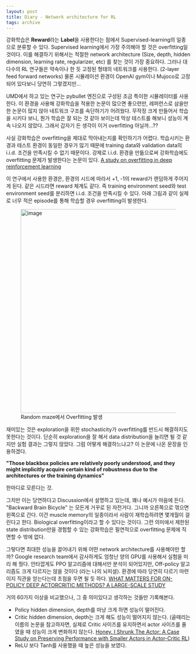 ```yaml
---
layout: post
title: Diary - Network architecture for RL
tags: archive
---
```


강화학습은 **Reward**라는 **Label**을 사용한다는 점에서 Supervised-learning의 일종으로 분류할 수 있다. Supervised learning에서 가장 주의해야 할 것은 overfitting일 것이다. 이를 해결하기 위해서는 적절한 network architecture (Size, depth, hidden dimension, learning rate, regularizer, etc) 를 찾는 것이 가장 중요하다. 그러나 대다수의 RL 연구들은 약속이나 한 듯 고정된 형태의 네트워크를 사용한다. (2-layer feed forward networks) 물론 시뮬레이션 환경이 OpenAI gym이나 Mujoco로 고정되어 있다보니 당연히 그렇겠지만...

UMD에서 하고 있는 연구는 pybullet 엔진으로 구성된 조금 특이한 시뮬레이터를 사용한다. 이 환경을 사용해 강화학습을 적용한 논문이 많으면 좋으련만, 레퍼런스로 삼을만 한 논문이 많지 않아 네트워크 구조를 속단하기가 어려웠다. 무작정 크게 만들어서 학습을 시키다 보니, 뭔가 학습은 잘 되는 것 같아 보이는데 막상 테스트를 해보니 성능이 계속 나오지 않았다. 그래서 갑자기 든 생각이 이거 overfitting 아닐까...??

사실 강화학습은 overfitting을 제대로 막아내는지를 확인하기가 어렵다. 학습시키는 환경과 테스트 환경이 동일한 경우가 많기 때문에 training data와 validation data의 i.i.d. 조건을 만족시킬 수 없기 때문이다. 강제로 i.i.d. 환경을 만듦으로써 강화학습에도 overfitting 문제가 발생한다는 논문이 있다.
[A study on overfitting in deep reinforcement learning](https://arxiv.org/pdf/1804.06893.pdf%C2%A0)

이 연구에서 사용한 환경은, 환경의 시드에 따라서 +1, -1의 reward가 랜덤하게 주어지게 된다. 같은 시드라면 reward 체계도 같다. 즉 training environment seed와 test environment seed를 분리하면 i.i.d. 조건을 만족시킬 수 있다. 아래 그림과 같이 실제로 너무 적은 episode를 통해 학습할 경우 overfitting이 발생한다. 

<figure>
<img width="556" alt="image" src="https://user-images.githubusercontent.com/57203764/179384991-5c9829dd-edbf-4b79-ac3b-3ab1bdf6ecd8.png?style=centerme">
<figcaption>Random maze에서 Overfitting 발생</figcaption>
</figure>

재미있는 것은 exploration을 위한 stochasticity가 overfitting를 반드시 해결하지도 못한다는 것이다. 단순히 exploration을 잘 해서 data distribution을 늘리면 될 것 같지만 실험 결과는 그렇지 않았다. 그럼 어떻게 해결하느냐고? 이 논문에 나온 문장을 인용하겠다.

**"Those blackbox policies are relatively poorly understood, and they might implicitly acquire certain kind of robustness due to the architectures or the training dynamics"**

한마디로 모른다는 것.

그치만 이는 당연하다고 Discussion에서 설명하고 있는데, 꽤나 예시가 마음에 든다. "Backward Brain Bicycle" 는 모든게 거꾸로 된 자전거다. 그니까 오른쪽으로 꺾으면 왼쪽으로 간다. 이건 muscle memory의 일종이라서 사람이 재학습하려면 몇개월이 걸린다고 한다. Biological overfitting이라고 할 수 있다는 것이다. 그런 의미에서 제한된 state distribution만을 경험할 수 있는 강화학습은 필연적으로 overfitting 문제에 직면할 수 밖에 없다. 

그렇다면 최대한 성능을 끌어내기 위해 어떤 network architecture를 사용해야만 할까? Google research team에서 감사하게도 엄청난 양의 GPU를 사용해서 실험을 미리 해 줬다. 안타깝게도 PPO 알고리즘에 대해서만 분석이 되어있지만, Off-policy 알고리즘도 크게 다르지는 않을 것이다 (라는 나의 뇌피셜). 환경에 따라 당연히 다르기 마련이지 직관을 얻는다는데 초점을 두면 될 듯 하다.
[WHAT MATTERS FOR ON-POLICY DEEP ACTORCRITIC METHODS? A LARGE-SCALE STUDY](https://openreview.net/pdf?id=nIAxjsniDzg)

거의 60가지 이상을 비교했으나, 그 중 의미있다고 생각하는 것들만 기록해본다.
- Policy hidden dimension, depth를 마냥 크게 하면 성능이 떨어진다.
- Critic hidden dimension, depth는 크게 해도 성능이 떨어지지 않는다. (골때리는 이름의 논문을 참고하자면, 실제로 Critic 사이즈를 유지하면서 actor 사이즈를 줄였을 때 성능이 크게 변화하지 않는다. [Honey. I Shrunk The Actor: A Case Study on Preserving Performance with Smaller Actors in Actor-Critic RL](https://ieeexplore.ieee.org/stamp/stamp.jsp?arnumber=9619008&casa_token=vtwbej0Fo7QAAAAA:jfPsBslj17GfVvt1yYFBOmwrXY-B_cvctfXHFhG8pH9HrjJxSaU7yAHMa5RDkLl1sEcIueZ9HLY&tag=1))
- ReLU 보다 Tanh를 사용했을 때 높은 성능을 보였다.